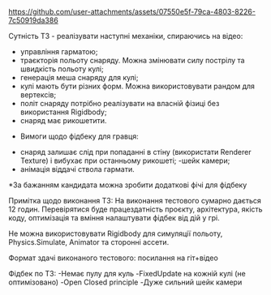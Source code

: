 


https://github.com/user-attachments/assets/07550e5f-79ca-4803-8226-7c50919da386


Сутність ТЗ - реалізувати наступні механіки, спираючись на відео:
- управління гарматою;
- траєкторія польоту снаряду. Можна змінювати силу пострілу та швидкість польоту кулі;
- генерація меша снаряду для кулі;
- кулі мають бути різних форм. Можна використовувати рандом для вертексів;
- політ снаряду потрібно реалізувати на власній фізиці без використання Rigidbody;
- снаряд має рикошетити.

* Вимоги щодо фiдбеку для гравця:
- снаряд залишає слід при попаданні в стіну (використати Renderer Texture) і вибухає при останньому рикошеті;
-шейк камери;
- анімація віддачі ствола гармати.

*За бажанням кандидата можна зробити додаткові фічі для фідбеку

Примітка щодо виконання ТЗ: 
На виконання тестового сумарно дається 12 годин. 
Перевірятися буде працездатність проєкту, архітектура, якість коду, оптимізація та вміння налаштувати фідбек від дій у грі.

Не можна використовувати Rigidbody для симуляції польоту, Physics.Simulate, Animator та сторонні ассети.


Формат здачі виконаного тестового: посилання на гіт+відео

Фідбек по ТЗ: 
-Немає пулу для куль
-FixedUpdate на кожній кулі (не оптимізовано)
-Open Closed principle
-Дуже сильний шейк камери
